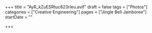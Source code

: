 +++
title = "AyR_kZuESRtuc823rIeu.avif"
draft = false
tags = ["Photos"]
categories = ["Creative Engineering"]
pages = ["Jingle Bell Jamboree"]
startDate = ""

+++
